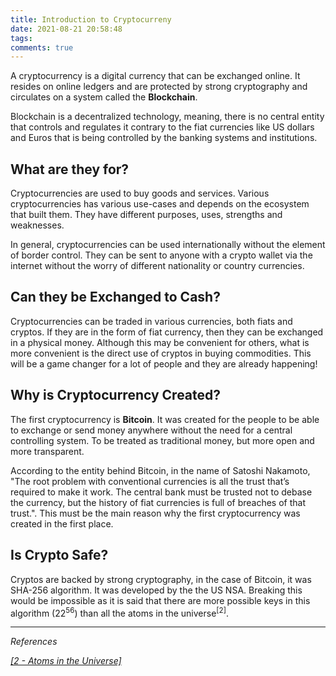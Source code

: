 ```yaml
---
title: Introduction to Cryptocurreny
date: 2021-08-21 20:58:48
tags:
comments: true
---
```

A cryptocurrency is a digital currency that can be exchanged online. It resides on online ledgers and are protected by strong cryptography and circulates on a system called the **Blockchain**.

Blockchain is a decentralized technology, meaning, there is no central entity that controls and regulates it contrary to the fiat currencies like US dollars and Euros that is being controlled by the banking systems and institutions.

## What are they for?

Cryptocurrencies are used to buy goods and services. Various cryptocurrencies has various use-cases and depends on the ecosystem that built them. They have different purposes, uses, strengths and weaknesses.

In general, cryptocurrencies can be used internationally without the element of border control. They can be sent to anyone with a crypto wallet via the internet without the worry of different nationality or country currencies. 

## Can they be Exchanged to Cash?

Cryptocurrencies can be traded in various currencies, both fiats and cryptos. If they are in the form of fiat currency, then they can be exchanged in a physical money. Although this may be convenient for others, what is more convenient is the direct use of cryptos in buying commodities. This will be a game changer for a lot of people and they are already happening!

## Why is Cryptocurrency Created?

The first cryptocurrency is **Bitcoin**. It was created for the people to be able to exchange or send money anywhere without the need for a central controlling system. To be treated as traditional money, but more open and more transparent.

According to the entity behind Bitcoin, in the name of Satoshi Nakamoto, "The root problem with conventional currencies is all the trust that’s required to make it work. The central bank must be trusted not to debase the currency, but the history of fiat currencies is full of breaches of that trust.". This must be the main reason why the first cryptocurrency was created in the first place.

## Is Crypto Safe?

Cryptos are backed by strong cryptography, in the case of Bitcoin, it was SHA-256 algorithm. It was developed by the the US NSA. Breaking this would be impossible as it is said that there are more possible keys in this algorithm (22<sup>56</sup>) than all the atoms in the universe<sup>[2]</sup>.


---
_References_

[_[2 - Atoms in the Universe]_](https://www.universetoday.com/36302/atoms-in-the-universe/)
